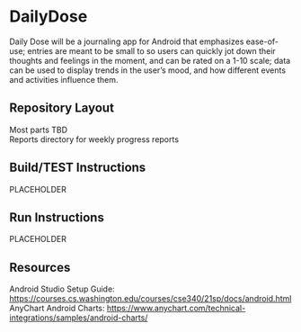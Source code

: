 # DailyDose
Daily Dose will be a journaling app for Android that emphasizes ease-of-use; entries are meant to be small to so users can quickly jot down their thoughts and feelings in the moment, and can be rated on a 1-10 scale; data can be used to display trends in the user’s mood, and how different events and activities influence them.

## Repository Layout
Most parts TBD<br>
Reports directory for weekly progress reports

## Build/TEST Instructions
PLACEHOLDER<br>

## Run Instructions
PLACEHOLDER<br>

## Resources
Android Studio Setup Guide: https://courses.cs.washington.edu/courses/cse340/21sp/docs/android.html<br>
AnyChart Android Charts: https://www.anychart.com/technical-integrations/samples/android-charts/
